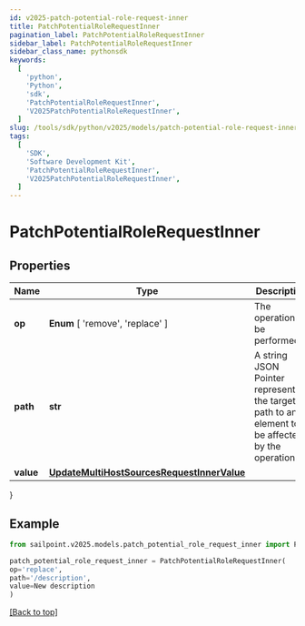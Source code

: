 ```yaml
---
id: v2025-patch-potential-role-request-inner
title: PatchPotentialRoleRequestInner
pagination_label: PatchPotentialRoleRequestInner
sidebar_label: PatchPotentialRoleRequestInner
sidebar_class_name: pythonsdk
keywords:
  [
    'python',
    'Python',
    'sdk',
    'PatchPotentialRoleRequestInner',
    'V2025PatchPotentialRoleRequestInner',
  ]
slug: /tools/sdk/python/v2025/models/patch-potential-role-request-inner
tags:
  [
    'SDK',
    'Software Development Kit',
    'PatchPotentialRoleRequestInner',
    'V2025PatchPotentialRoleRequestInner',
  ]
---
```


# PatchPotentialRoleRequestInner

## Properties

| Name | Type | Description | Notes |
| --- | --- | --- | --- |
| **op** | **Enum** [ 'remove', 'replace' ] | The operation to be performed | [optional] |
| **path** | **str** | A string JSON Pointer representing the target path to an element to be affected by the operation | [required] |
| **value** | [**UpdateMultiHostSourcesRequestInnerValue**](update-multi-host-sources-request-inner-value) |  | [optional] |

}

## Example

```python
from sailpoint.v2025.models.patch_potential_role_request_inner import PatchPotentialRoleRequestInner

patch_potential_role_request_inner = PatchPotentialRoleRequestInner(
op='replace',
path='/description',
value=New description
)

```

[[Back to top]](#)
